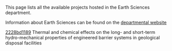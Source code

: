 This page lists all the available projects hosted in the Earth Sciences department.

Information about Earth Sciences can be found on the [departmental website](https://www.ucl.ac.uk/earth-sciences)

[2228bd1189](../projects/2228bd1189.md) Thermal and chemical effects on the long- and short-term hydro-mechanical properties of engineered barrier systems in geological disposal facilities